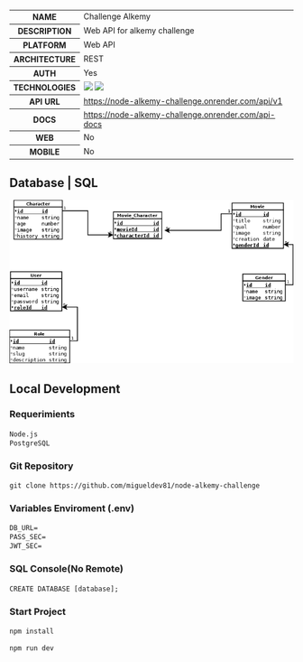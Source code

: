     
   <table id="vertical-1">
        <caption></caption>
        <tr>
            <th>NAME</th>
            <td>Challenge Alkemy</td>
        </tr>
        <tr>
            <th>DESCRIPTION</th>
            <td>Web API for alkemy challenge</td>
        </tr>
        <tr>
            <th>PLATFORM</th>
            <td>Web API</td>
        </tr>
        <tr>
            <th>ARCHITECTURE</th>
            <td>REST</td>
        </tr>
        <tr>
            <th>AUTH</th>
            <td>Yes</td>
        </tr>
        <tr>
            <th>TECHNOLOGIES</th>
            <td><img src="https://img.icons8.com/color/48/000000/nodejs.png"/> <img src="https://img.icons8.com/external-those-icons-flat-those-icons/48/000000/external-MySQL-programming-and-development-those-icons-flat-those-icons.png"/></td>
        </tr>
        <tr>
            <th>API URL</th>
            <td><a href="https://node-alkemy-challenge.onrender.com/api/v1" target="_blank">https://node-alkemy-challenge.onrender.com/api/v1</a>
            </td>
        </tr>
        <tr>
            <th>DOCS</th>
            <td><a
                    href="https://node-alkemy-challenge.onrender.com/api-docs">https://node-alkemy-challenge.onrender.com/api-docs</a>
            </td>
        </tr>
        <tr>
            <th>WEB</th>
            <td>No</td>
        </tr>
        <tr>
            <th>MOBILE</th>
            <td>No</td>
        </tr>
   </table>

## Database | SQL
![database](./resources/database.png)
## Local Development
### Requerimients
```
Node.js
PostgreSQL
```
### Git Repository
```
git clone https://github.com/migueldev81/node-alkemy-challenge
```
### Variables Enviroment (.env)
````
DB_URL=
PASS_SEC=
JWT_SEC=
````
### SQL Console(No Remote)
````
CREATE DATABASE [database];
````
### Start Project
```
npm install
```
```
npm run dev
```

